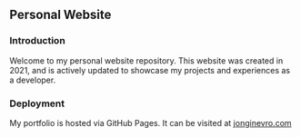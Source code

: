 ## Personal Website

### Introduction

Welcome to my personal website repository. This website was created in 2021, and is actively updated to showcase my projects and experiences as a developer.

### Deployment

My portfolio is hosted via GitHub Pages. It can be visited at [jonginevro.com](https://jonginevro.com)
